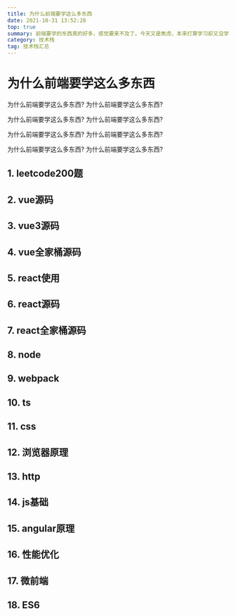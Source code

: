 ```yaml
---
title: 为什么前端要学这么多东西
date: 2021-10-31 13:52:28
top: true
summary: 前端要学的东西真的好多，感觉要来不及了。今天又是焦虑，本来打算学习却又没学习的一天。
category: 技术栈
tag: 技术栈汇总
---
```


# 为什么前端要学这么多东西

为什么前端要学这么多东西? 为什么前端要学这么多东西?

为什么前端要学这么多东西? 为什么前端要学这么多东西?

为什么前端要学这么多东西? 为什么前端要学这么多东西?

为什么前端要学这么多东西? 为什么前端要学这么多东西?

## 1. leetcode200题

## 2. vue源码

## 3. vue3源码

## 4. vue全家桶源码

## 5. react使用

## 6. react源码

## 7. react全家桶源码

## 8. node

## 9. webpack

## 10. ts

## 11. css

## 12. 浏览器原理

## 13. http

## 14. js基础

## 15. angular原理

## 16. 性能优化

## 17. 微前端

## 18. ES6
